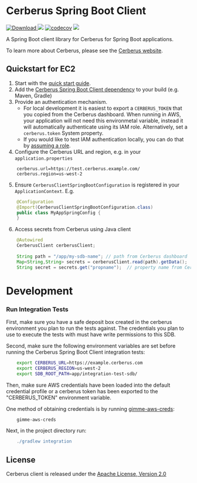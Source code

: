 # Cerberus Spring Boot Client

[ ![Download](https://api.bintray.com/packages/nike/maven/cerberus-spring-boot-client/images/download.svg) ](https://bintray.com/nike/maven/cerberus-spring-boot-client/_latestVersion)
![][gh actions img]
[![codecov](https://codecov.io/gh/Nike-Inc/cerberus-spring-boot-client/branch/master/graph/badge.svg)](https://codecov.io/gh/Nike-Inc/cerberus-spring-boot-client)
[![][license img]][license]

A Spring Boot client library for Cerberus for Spring Boot applications.

To learn more about Cerberus, please see the [Cerberus website](http://engineering.nike.com/cerberus/).

## Quickstart for EC2

1. Start with the [quick start guide](http://engineering.nike.com/cerberus/docs/user-guide/quick-start).
2. Add the [Cerberus Spring Boot Client dependency](https://bintray.com/nike/maven/cerberus-spring-boot-client) to your build (e.g. Maven, Gradle)
3. Provide an authentication mechanism.
   - For local development it is easiest to export a `CERBERUS_TOKEN` that you copied from the Cerberus dashboard.
     When running in AWS, your application will not need this environmetal variable, instead it will automatically 
     authenticate using its IAM role. Alternatively, set a `cerberus.token` System property.
   - If you would like to test IAM authentication locally, you can do that by [assuming a role](http://docs.aws.amazon.com/cli/latest/userguide/cli-roles.html).
4. Configure the Cerberus URL and region, e.g. in your `application.properties`
```
    cerberus.url=https://test.cerberus.example.com/
    cerberus.region=us-west-2
```
5. Ensure `CerberusClientSpringBootConfiguration` is registered in your `ApplicationContext`. E.g.
```java
    @Configuration
    @Import(CerberusClientSpringBootConfiguration.class)
    public class MyAppSpringConfig {
    }
```
6. Access secrets from Cerberus using Java client
``` java
    @Autowired
    CerberusClient cerberusClient;
    
    String path = "/app/my-sdb-name"; // path from Cerberus dashboard
    Map<String,String> secrets = cerberusClient.read(path).getData();
    String secret = secrets.get("propname");  // property name from Cerberus dashboard
```

# Development

### Run Integration Tests
First, make sure you have a safe deposit box created in the cerberus environment you plan to run the tests against.
The credentials you plan to use to execute the tests with must have write permissions to this SDB. 

Second, make sure the following environment variables are set before running the Cerberus Spring Boot Client integration tests:

``` bash
    export CERBERUS_URL=https://example.cerberus.com
    export CERBERUS_REGION=us-west-2
    export SDB_ROOT_PATH=app/integration-test-sdb/
```

Then, make sure AWS credentials have been loaded into the default credential profile or a cerberus token has been exported
to the "CERBERUS_TOKEN" environment variable. 

One method of obtaining credentials is by running [gimme-aws-creds](https://github.com/Nike-Inc/gimme-aws-creds):

```bash
    gimme-aws-creds
```

Next, in the project directory run:
```gradle
    ./gradlew integration
```

<a name="license"></a>
## License

Cerberus client is released under the [Apache License, Version 2.0](http://www.apache.org/licenses/LICENSE-2.0)

[gh actions img]:https://github.com/Nike-Inc/cerberus-spring-boot-client/workflows/Build/badge.svg?branch=master

[license]:LICENSE.txt
[license img]:https://img.shields.io/badge/License-Apache%202-blue.svg
